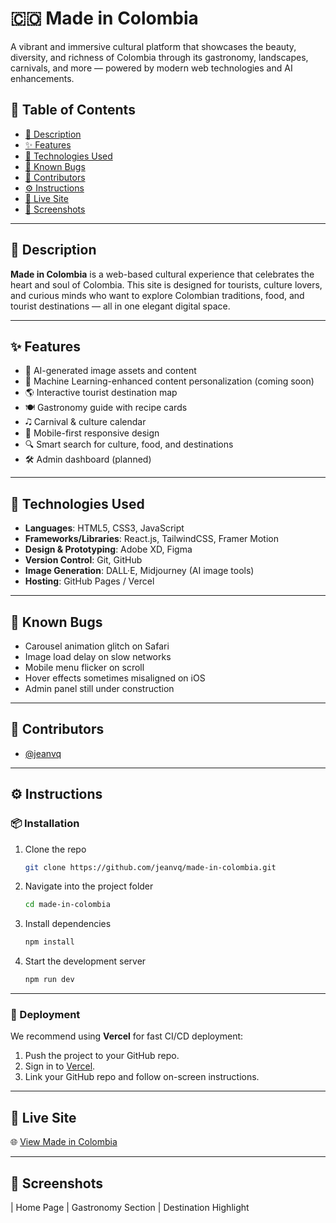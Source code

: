 # 🇨🇴 Made in Colombia

A vibrant and immersive cultural platform that showcases the beauty, diversity, and richness of Colombia through its gastronomy, landscapes, carnivals, and more — powered by modern web technologies and AI enhancements.

## 📖 Table of Contents

* [📌 Description](#-description)
* [✨ Features](#-features)
* [🧰 Technologies Used](#-technologies-used)
* [🐞 Known Bugs](#-known-bugs)
* [👥 Contributors](#-contributors)
* [⚙️ Instructions](#-instructions)
* [🔗 Live Site](#-live-site)
* [📸 Screenshots](#-screenshots)

---

## 📌 Description

**Made in Colombia** is a web-based cultural experience that celebrates the heart and soul of Colombia. This site is designed for tourists, culture lovers, and curious minds who want to explore Colombian traditions, food, and tourist destinations — all in one elegant digital space.

---

## ✨ Features

* 🧠 AI-generated image assets and content
* 🤖 Machine Learning-enhanced content personalization (coming soon)
* 🌎 Interactive tourist destination map
* 🍽️ Gastronomy guide with recipe cards
* 🎝️ Carnival & culture calendar
* 📱 Mobile-first responsive design
* 🔍 Smart search for culture, food, and destinations
* 🛠️ Admin dashboard (planned)

---

## 🧰 Technologies Used

* **Languages**: HTML5, CSS3, JavaScript
* **Frameworks/Libraries**: React.js, TailwindCSS, Framer Motion
* **Design & Prototyping**: Adobe XD, Figma
* **Version Control**: Git, GitHub
* **Image Generation**: DALL·E, Midjourney (AI image tools)
* **Hosting**: GitHub Pages / Vercel

---

## 🐞 Known Bugs

* Carousel animation glitch on Safari
* Image load delay on slow networks
* Mobile menu flicker on scroll
* Hover effects sometimes misaligned on iOS
* Admin panel still under construction

---

## 👥 Contributors

* [@jeanvq](https://github.com/jeanvq)

---

## ⚙️ Instructions

### 📦 Installation

1. Clone the repo

   ```bash
   git clone https://github.com/jeanvq/made-in-colombia.git
   ```
2. Navigate into the project folder

   ```bash
   cd made-in-colombia
   ```
3. Install dependencies

   ```bash
   npm install
   ```
4. Start the development server

   ```bash
   npm run dev
   ```

---

### 🚀 Deployment

We recommend using **Vercel** for fast CI/CD deployment:

1. Push the project to your GitHub repo.
2. Sign in to [Vercel](https://vercel.com).
3. Link your GitHub repo and follow on-screen instructions.

---

## 🔗 Live Site

🌐 [View Made in Colombia](https://tu-enlace.com)

---

## 📸 Screenshots

\| Home Page | Gastronomy Section | Destination Highlight

